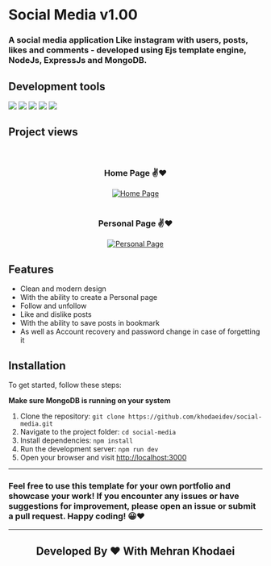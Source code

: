 # Social Media v1.00

### A social media application Like instagram with users, posts, likes and comments - developed using Ejs template engine, NodeJs, ExpressJs and MongoDB. 

## Development tools

![](https://img.shields.io/badge/Node%20js-339933?style=for-the-badge&logo=nodedotjs&logoColor=white)
![](https://img.shields.io/badge/Express%20js-000000?style=for-the-badge&logo=express&logoColor=white)
![](https://img.shields.io/badge/JavaScript-323330?style=for-the-badge&logo=javascript&logoColor=F7DF1E)
![](https://img.shields.io/badge/CSS3-1572B6?style=for-the-badge&logo=css3&logoColor=white)
![](https://badges.aleen42.com/src/ejs.svg)

## Project views
<br>
<div align='center'>
  
### Home Page ✌️❤️
[![Home Page](https://i.postimg.cc/xC0VJxrp/Screenshot-2024-07-27-134805.png)](https://postimg.cc/cK5bPcLf)
<br>
<br>
### Personal Page ✌️❤️
[![Personal Page](https://i.postimg.cc/sDY1LP2C/Screenshot-2024-07-27-130142.png)](https://postimg.cc/2V5zbZv0)
</div>

## Features

- Clean and modern design
- With the ability to create a Personal page
- Follow and unfollow
- Like and dislike posts
- With the ability to save posts in bookmark
- As well as Account recovery and password change in case of forgetting it


## Installation

To get started, follow these steps:

**Make sure MongoDB is running on your system**
1. Clone the repository: `git clone https://github.com/khodaeidev/social-media.git`
2. Navigate to the project folder: `cd social-media`
3. Install dependencies: `npm install`
4. Run the development server: `npm run dev`
5. Open your browser and visit [http://localhost:3000](http://localhost:4002)

---

<h3>Feel free to use this template for your own portfolio and showcase your work! If you encounter any issues or have suggestions for improvement, please open an issue or submit a pull request. Happy coding! 😀❤️ </h3>

---

<div align='center'>
  <h2> Developed By ❤️ With Mehran Khodaei </h2>
</div>
